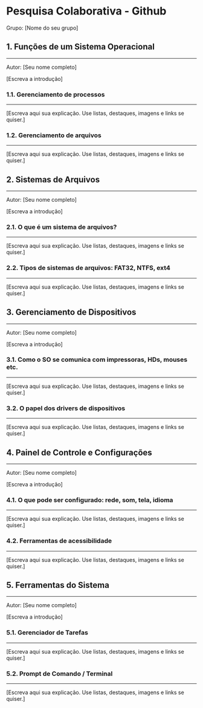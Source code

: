 # Pesquisa Colaborativa - Github

Grupo: [Nome do seu grupo]

## 1. Funções de um Sistema Operacional
---

Autor: [Seu nome completo]

[Escreva a introdução]

### 1.1. Gerenciamento de processos
---

[Escreva aqui sua explicação. Use listas, destaques, imagens e links se quiser.]

### 1.2. Gerenciamento de arquivos
---

[Escreva aqui sua explicação. Use listas, destaques, imagens e links se quiser.]


## 2. Sistemas de Arquivos
---

Autor: [Seu nome completo]

[Escreva a introdução]

### 2.1. O que é um sistema de arquivos?
---

[Escreva aqui sua explicação. Use listas, destaques, imagens e links se quiser.]

### 2.2. Tipos de sistemas de arquivos: FAT32, NTFS, ext4
---

[Escreva aqui sua explicação. Use listas, destaques, imagens e links se quiser.]


## 3. Gerenciamento de Dispositivos
---

Autor: [Seu nome completo]

[Escreva a introdução]

### 3.1. Como o SO se comunica com impressoras, HDs, mouses etc.
---

[Escreva aqui sua explicação. Use listas, destaques, imagens e links se quiser.]

### 3.2. O papel dos drivers de dispositivos
---

[Escreva aqui sua explicação. Use listas, destaques, imagens e links se quiser.]


## 4. Painel de Controle e Configurações
---

Autor: [Seu nome completo]

[Escreva a introdução]

### 4.1. O que pode ser configurado: rede, som, tela, idioma
---

[Escreva aqui sua explicação. Use listas, destaques, imagens e links se quiser.]

### 4.2. Ferramentas de acessibilidade
---

[Escreva aqui sua explicação. Use listas, destaques, imagens e links se quiser.]


## 5. Ferramentas do Sistema
---

Autor: [Seu nome completo]

[Escreva a introdução]

### 5.1. Gerenciador de Tarefas
---

[Escreva aqui sua explicação. Use listas, destaques, imagens e links se quiser.]

### 5.2. Prompt de Comando / Terminal
---

[Escreva aqui sua explicação. Use listas, destaques, imagens e links se quiser.]
